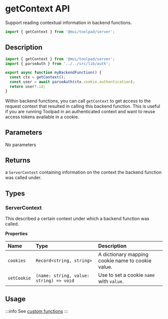 # getContext API

<p class="description">Support reading contextual information in backend functions.</p>

```jsx
import { getContext } from '@mui/toolpad/server';
```

## Description

```jsx
import { getContext } from '@mui/toolpad/server';
import { parseAuth } from '../../src/lib/auth';

export async function myBackendFunction() {
  const ctx = getContext();
  const user = await parseAuth(ctx.cookie.authentication);
  return user?.id;
}
```

Within backend functions, you can call `getContext` to get access to the request context that resulted in calling this backend function. This is useful if you are running Toolpad in an authenticated context and want to reuse access tokens available in a cookie.

## Parameters

No parameters

## Returns

a `ServerContext` containing information on the context the backend function was called under.

## Types

### ServerContext

This described a certain context under which a backend function was called.

**Properties**

| Name        | Type                                    | Description                                       |
| :---------- | :-------------------------------------- | :------------------------------------------------ |
| `cookies`   | `Record<string, string>`                | A dictionary mapping cookie name to cookie value. |
| `setCookie` | `(name: string, value: string) => void` | Use to set a cookie `name` with `value`.          |

## Usage

:::info
See [custom functions](/toolpad/concepts/custom-functions/)
:::
